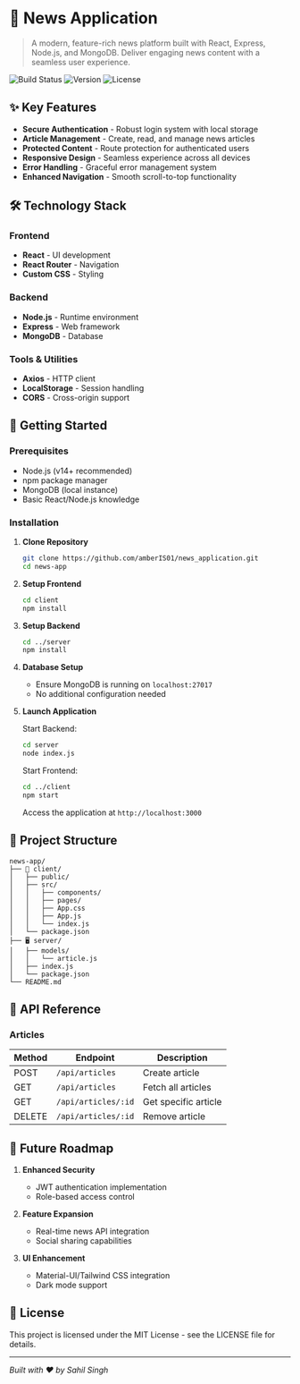 # 📰 News Application

> A modern, feature-rich news platform built with React, Express, Node.js, and MongoDB. Deliver engaging news content with a seamless user experience.

![Build Status](https://img.shields.io/badge/build-passing-brightgreen)
![Version](https://img.shields.io/badge/version-1.0.0-blue)
![License](https://img.shields.io/badge/license-MIT-green)

## ✨ Key Features

* **Secure Authentication** - Robust login system with local storage
* **Article Management** - Create, read, and manage news articles
* **Protected Content** - Route protection for authenticated users
* **Responsive Design** - Seamless experience across all devices
* **Error Handling** - Graceful error management system
* **Enhanced Navigation** - Smooth scroll-to-top functionality

## 🛠️ Technology Stack

### Frontend
* **React** - UI development
* **React Router** - Navigation
* **Custom CSS** - Styling

### Backend
* **Node.js** - Runtime environment
* **Express** - Web framework
* **MongoDB** - Database

### Tools & Utilities
* **Axios** - HTTP client
* **LocalStorage** - Session handling
* **CORS** - Cross-origin support

## 🚀 Getting Started

### Prerequisites
* Node.js (v14+ recommended)
* npm package manager
* MongoDB (local instance)
* Basic React/Node.js knowledge

### Installation

1. **Clone Repository**
   ```bash
   git clone https://github.com/amberIS01/news_application.git
   cd news-app
   ```

2. **Setup Frontend**
   ```bash
   cd client
   npm install
   ```

3. **Setup Backend**
   ```bash
   cd ../server
   npm install
   ```

4. **Database Setup**
   * Ensure MongoDB is running on `localhost:27017`
   * No additional configuration needed

5. **Launch Application**

   Start Backend:
   ```bash
   cd server
   node index.js
   ```

   Start Frontend:
   ```bash
   cd ../client
   npm start
   ```

   Access the application at `http://localhost:3000`

## 📁 Project Structure

```
news-app/
├── 📱 client/
│   ├── public/
│   ├── src/
│   │   ├── components/
│   │   ├── pages/
│   │   ├── App.css
│   │   ├── App.js
│   │   └── index.js
│   └── package.json
├── 🖥️ server/
│   ├── models/
│   │   └── article.js
│   ├── index.js
│   └── package.json
└── README.md
```

## 🔌 API Reference

### Articles

| Method | Endpoint | Description |
|--------|----------|-------------|
| POST | `/api/articles` | Create article |
| GET | `/api/articles` | Fetch all articles |
| GET | `/api/articles/:id` | Get specific article |
| DELETE | `/api/articles/:id` | Remove article |

## 🔮 Future Roadmap

1. **Enhanced Security**
   * JWT authentication implementation
   * Role-based access control

2. **Feature Expansion**
   * Real-time news API integration
   * Social sharing capabilities

3. **UI Enhancement**
   * Material-UI/Tailwind CSS integration
   * Dark mode support

## 📝 License

This project is licensed under the MIT License - see the LICENSE file for details.

---

*Built with ❤️ by Sahil Singh*
